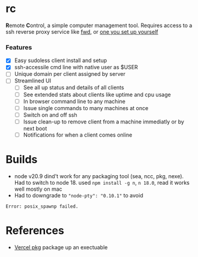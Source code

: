 # rc
**R**emote **C**ontrol, a simple computer management tool. Requires access to a ssh reverse proxy service like [fwd](https://rockz-one.github.io/fwd-docs/), or [one you set up yourself]()

### Features
- [x] Easy sudoless client install and setup
- [x] ssh-accessile cmd line with native user as $USER
- [ ] Unique domain per client assigned by server
- [ ] Streamlined UI
    - [ ] See all up status and details of all clients
    - [ ] See extended stats about clients like uptime and cpu usage
    - [ ] In browser command line to any machine
    - [ ] Issue single commands to many machines at once
    - [ ] Switch on and off ssh
    - [ ] Issue clean-up to remove client from a machine immediatly or by next boot
    - [ ] Notifications for when a client comes online

# Builds
- node v20.9 dind't work for any packaging tool (sea, ncc, pkg, nexe). Had to switch to node 18. used `npm install -g n`, `n 18.0`, read it works well mostly on mac
- Had to downgrade to `"node-pty": "0.10.1"` to avoid 
```bash
Error: posix_spawnp failed.
```

# References
- [Vercel pkg](https://github.com/vercel/pkg) package up an exectuable